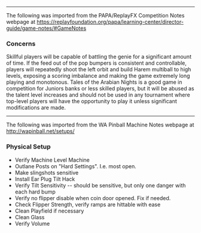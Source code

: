 ***
The following was imported from the PAPA/ReplayFX Competition Notes webpage at https://replayfoundation.org/papa/learning-center/director-guide/game-notes/#GameNotes
### Concerns
            
Skillful players will be capable of battling the genie for a significant amount of time. If the feed out of the pop bumpers is consistent and controllable, players will repeatedly shoot the left orbit and build Harem multiball to high levels, exposing a scoring imbalance and making the game extremely long playing and monotonous. Tales of the Arabian Nights is a good game in competition for Juniors banks or less skilled players, but it will be abused as the talent level increases and should not be used in any tournament where top-level players will have the opportunity to play it unless significant modifications are made.
***
The following was imported from the WA Pinball Machine Notes webpage at http://wapinball.net/setups/
### Physical Setup
-   Verify Machine Level Machine
-   Outlane Posts on "Hard Settings". I.e. most open.
-   Make slingshots sensitive
-   Install Ear Plug Tilt Hack
-   Verify Tilt Sensitivity -- should be sensitive, but only one danger with each hard bump
-   Verify no flipper disable when coin door opened. Fix if needed.
-   Check Flipper Strength, verify ramps are hittable with ease
-   Clean Playfield if necessary
-   Clean Glass
-   Verify Volume
